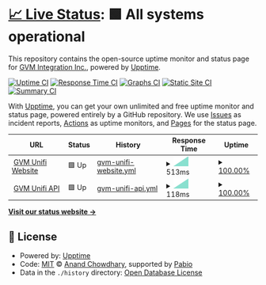 # [📈 Live Status](https://status.gvmunifi.com): <!--live status--> **🟩 All systems operational**

This repository contains the open-source uptime monitor and status page for [GVM Integration Inc.](https://status.gvmunifi.com), powered by [Upptime](https://github.com/upptime/upptime).

[![Uptime CI](https://github.com/GVM-Integration-Inc/StatusPage/workflows/Uptime%20CI/badge.svg)](https://github.com/GVM-Integration-Inc/StatusPage/actions?query=workflow%3A%22Uptime+CI%22)
[![Response Time CI](https://github.com/GVM-Integration-Inc/StatusPage/workflows/Response%20Time%20CI/badge.svg)](https://github.com/GVM-Integration-Inc/StatusPage/actions?query=workflow%3A%22Response+Time+CI%22)
[![Graphs CI](https://github.com/GVM-Integration-Inc/StatusPage/workflows/Graphs%20CI/badge.svg)](https://github.com/GVM-Integration-Inc/StatusPage/actions?query=workflow%3A%22Graphs+CI%22)
[![Static Site CI](https://github.com/GVM-Integration-Inc/StatusPage/workflows/Static%20Site%20CI/badge.svg)](https://github.com/GVM-Integration-Inc/StatusPage/actions?query=workflow%3A%22Static+Site+CI%22)
[![Summary CI](https://github.com/GVM-Integration-Inc/StatusPage/workflows/Summary%20CI/badge.svg)](https://github.com/GVM-Integration-Inc/StatusPage/actions?query=workflow%3A%22Summary+CI%22)

With [Upptime](https://upptime.js.org), you can get your own unlimited and free uptime monitor and status page, powered entirely by a GitHub repository. We use [Issues](https://github.com/GVM-Integration-Inc/StatusPage/issues) as incident reports, [Actions](https://github.com/GVM-Integration-Inc/StatusPage/actions) as uptime monitors, and [Pages](https://status.gvmunifi.com) for the status page.

<!--start: status pages-->
<!-- This summary is generated by Upptime (https://github.com/upptime/upptime) -->
<!-- Do not edit this manually, your changes will be overwritten -->
<!-- prettier-ignore -->
| URL | Status | History | Response Time | Uptime |
| --- | ------ | ------- | ------------- | ------ |
| <img alt="" src="https://icons.duckduckgo.com/ip3/gvmunifi.com.ico" height="13"> [GVM Unifi Website](https://gvmunifi.com) | 🟩 Up | [gvm-unifi-website.yml](https://github.com/GVM-Integration-Inc/StatusPage/commits/HEAD/history/gvm-unifi-website.yml) | <details><summary><img alt="Response time graph" src="./graphs/gvm-unifi-website/response-time-week.png" height="20"> 513ms</summary><br><a href="https://status.gvmunifi.com/history/gvm-unifi-website"><img alt="Response time 513" src="https://img.shields.io/endpoint?url=https%3A%2F%2Fraw.githubusercontent.com%2FGVM-Integration-Inc%2FStatusPage%2FHEAD%2Fapi%2Fgvm-unifi-website%2Fresponse-time.json"></a><br><a href="https://status.gvmunifi.com/history/gvm-unifi-website"><img alt="24-hour response time 513" src="https://img.shields.io/endpoint?url=https%3A%2F%2Fraw.githubusercontent.com%2FGVM-Integration-Inc%2FStatusPage%2FHEAD%2Fapi%2Fgvm-unifi-website%2Fresponse-time-day.json"></a><br><a href="https://status.gvmunifi.com/history/gvm-unifi-website"><img alt="7-day response time 513" src="https://img.shields.io/endpoint?url=https%3A%2F%2Fraw.githubusercontent.com%2FGVM-Integration-Inc%2FStatusPage%2FHEAD%2Fapi%2Fgvm-unifi-website%2Fresponse-time-week.json"></a><br><a href="https://status.gvmunifi.com/history/gvm-unifi-website"><img alt="30-day response time 513" src="https://img.shields.io/endpoint?url=https%3A%2F%2Fraw.githubusercontent.com%2FGVM-Integration-Inc%2FStatusPage%2FHEAD%2Fapi%2Fgvm-unifi-website%2Fresponse-time-month.json"></a><br><a href="https://status.gvmunifi.com/history/gvm-unifi-website"><img alt="1-year response time 513" src="https://img.shields.io/endpoint?url=https%3A%2F%2Fraw.githubusercontent.com%2FGVM-Integration-Inc%2FStatusPage%2FHEAD%2Fapi%2Fgvm-unifi-website%2Fresponse-time-year.json"></a></details> | <details><summary><a href="https://status.gvmunifi.com/history/gvm-unifi-website">100.00%</a></summary><a href="https://status.gvmunifi.com/history/gvm-unifi-website"><img alt="All-time uptime 100.00%" src="https://img.shields.io/endpoint?url=https%3A%2F%2Fraw.githubusercontent.com%2FGVM-Integration-Inc%2FStatusPage%2FHEAD%2Fapi%2Fgvm-unifi-website%2Fuptime.json"></a><br><a href="https://status.gvmunifi.com/history/gvm-unifi-website"><img alt="24-hour uptime 100.00%" src="https://img.shields.io/endpoint?url=https%3A%2F%2Fraw.githubusercontent.com%2FGVM-Integration-Inc%2FStatusPage%2FHEAD%2Fapi%2Fgvm-unifi-website%2Fuptime-day.json"></a><br><a href="https://status.gvmunifi.com/history/gvm-unifi-website"><img alt="7-day uptime 100.00%" src="https://img.shields.io/endpoint?url=https%3A%2F%2Fraw.githubusercontent.com%2FGVM-Integration-Inc%2FStatusPage%2FHEAD%2Fapi%2Fgvm-unifi-website%2Fuptime-week.json"></a><br><a href="https://status.gvmunifi.com/history/gvm-unifi-website"><img alt="30-day uptime 100.00%" src="https://img.shields.io/endpoint?url=https%3A%2F%2Fraw.githubusercontent.com%2FGVM-Integration-Inc%2FStatusPage%2FHEAD%2Fapi%2Fgvm-unifi-website%2Fuptime-month.json"></a><br><a href="https://status.gvmunifi.com/history/gvm-unifi-website"><img alt="1-year uptime 100.00%" src="https://img.shields.io/endpoint?url=https%3A%2F%2Fraw.githubusercontent.com%2FGVM-Integration-Inc%2FStatusPage%2FHEAD%2Fapi%2Fgvm-unifi-website%2Fuptime-year.json"></a></details>
| <img alt="" src="https://icons.duckduckgo.com/ip3/gvmunifi.com.ico" height="13"> [GVM Unifi API](https://gvmunifi.com/api/time) | 🟩 Up | [gvm-unifi-api.yml](https://github.com/GVM-Integration-Inc/StatusPage/commits/HEAD/history/gvm-unifi-api.yml) | <details><summary><img alt="Response time graph" src="./graphs/gvm-unifi-api/response-time-week.png" height="20"> 118ms</summary><br><a href="https://status.gvmunifi.com/history/gvm-unifi-api"><img alt="Response time 118" src="https://img.shields.io/endpoint?url=https%3A%2F%2Fraw.githubusercontent.com%2FGVM-Integration-Inc%2FStatusPage%2FHEAD%2Fapi%2Fgvm-unifi-api%2Fresponse-time.json"></a><br><a href="https://status.gvmunifi.com/history/gvm-unifi-api"><img alt="24-hour response time 118" src="https://img.shields.io/endpoint?url=https%3A%2F%2Fraw.githubusercontent.com%2FGVM-Integration-Inc%2FStatusPage%2FHEAD%2Fapi%2Fgvm-unifi-api%2Fresponse-time-day.json"></a><br><a href="https://status.gvmunifi.com/history/gvm-unifi-api"><img alt="7-day response time 118" src="https://img.shields.io/endpoint?url=https%3A%2F%2Fraw.githubusercontent.com%2FGVM-Integration-Inc%2FStatusPage%2FHEAD%2Fapi%2Fgvm-unifi-api%2Fresponse-time-week.json"></a><br><a href="https://status.gvmunifi.com/history/gvm-unifi-api"><img alt="30-day response time 118" src="https://img.shields.io/endpoint?url=https%3A%2F%2Fraw.githubusercontent.com%2FGVM-Integration-Inc%2FStatusPage%2FHEAD%2Fapi%2Fgvm-unifi-api%2Fresponse-time-month.json"></a><br><a href="https://status.gvmunifi.com/history/gvm-unifi-api"><img alt="1-year response time 118" src="https://img.shields.io/endpoint?url=https%3A%2F%2Fraw.githubusercontent.com%2FGVM-Integration-Inc%2FStatusPage%2FHEAD%2Fapi%2Fgvm-unifi-api%2Fresponse-time-year.json"></a></details> | <details><summary><a href="https://status.gvmunifi.com/history/gvm-unifi-api">100.00%</a></summary><a href="https://status.gvmunifi.com/history/gvm-unifi-api"><img alt="All-time uptime 100.00%" src="https://img.shields.io/endpoint?url=https%3A%2F%2Fraw.githubusercontent.com%2FGVM-Integration-Inc%2FStatusPage%2FHEAD%2Fapi%2Fgvm-unifi-api%2Fuptime.json"></a><br><a href="https://status.gvmunifi.com/history/gvm-unifi-api"><img alt="24-hour uptime 100.00%" src="https://img.shields.io/endpoint?url=https%3A%2F%2Fraw.githubusercontent.com%2FGVM-Integration-Inc%2FStatusPage%2FHEAD%2Fapi%2Fgvm-unifi-api%2Fuptime-day.json"></a><br><a href="https://status.gvmunifi.com/history/gvm-unifi-api"><img alt="7-day uptime 100.00%" src="https://img.shields.io/endpoint?url=https%3A%2F%2Fraw.githubusercontent.com%2FGVM-Integration-Inc%2FStatusPage%2FHEAD%2Fapi%2Fgvm-unifi-api%2Fuptime-week.json"></a><br><a href="https://status.gvmunifi.com/history/gvm-unifi-api"><img alt="30-day uptime 100.00%" src="https://img.shields.io/endpoint?url=https%3A%2F%2Fraw.githubusercontent.com%2FGVM-Integration-Inc%2FStatusPage%2FHEAD%2Fapi%2Fgvm-unifi-api%2Fuptime-month.json"></a><br><a href="https://status.gvmunifi.com/history/gvm-unifi-api"><img alt="1-year uptime 100.00%" src="https://img.shields.io/endpoint?url=https%3A%2F%2Fraw.githubusercontent.com%2FGVM-Integration-Inc%2FStatusPage%2FHEAD%2Fapi%2Fgvm-unifi-api%2Fuptime-year.json"></a></details>

<!--end: status pages-->

[**Visit our status website →**](https://status.gvmunifi.com)

## 📄 License

- Powered by: [Upptime](https://github.com/upptime/upptime)
- Code: [MIT](./LICENSE) © [Anand Chowdhary](https://anandchowdhary.com), supported by [Pabio](https://pabio.com)
- Data in the `./history` directory: [Open Database License](https://opendatacommons.org/licenses/odbl/1-0/)
